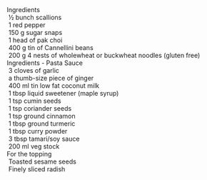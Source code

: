 <div class="cooked-recipe-ingredients">

<div class="cooked-single-ingredient cooked-heading">Ingredients</div>

<div itemprop="recipeIngredient" class="cooked-single-ingredient cooked-ingredient"><span class="cooked-ingredient-checkbox"> </span><span class="cooked-ing-name">½ bunch scallions</span></div>

<div itemprop="recipeIngredient" class="cooked-single-ingredient cooked-ingredient"><span class="cooked-ingredient-checkbox"> </span><span class="cooked-ing-name">1 red pepper</span></div>

<div itemprop="recipeIngredient" class="cooked-single-ingredient cooked-ingredient"><span class="cooked-ingredient-checkbox"> </span><span class="cooked-ing-amount" data-decimal="150">150</span> <span class="cooked-ing-measurement">g</span> <span class="cooked-ing-name">sugar snaps</span></div>

<div itemprop="recipeIngredient" class="cooked-single-ingredient cooked-ingredient"><span class="cooked-ingredient-checkbox"> </span><span class="cooked-ing-name">1 head of pak choi</span></div>

<div itemprop="recipeIngredient" class="cooked-single-ingredient cooked-ingredient"><span class="cooked-ingredient-checkbox"> </span><span class="cooked-ing-amount" data-decimal="400">400</span> <span class="cooked-ing-measurement">g</span> <span class="cooked-ing-name">tin of Cannellini beans</span></div>

<div itemprop="recipeIngredient" class="cooked-single-ingredient cooked-ingredient"><span class="cooked-ingredient-checkbox"> </span><span class="cooked-ing-amount" data-decimal="200">200</span> <span class="cooked-ing-measurement">g</span> <span class="cooked-ing-name">4 nests of wholewheat or buckwheat noodles (gluten free)</span></div>

<div class="cooked-single-ingredient cooked-heading">Ingredients - Pasta Sauce</div>

<div itemprop="recipeIngredient" class="cooked-single-ingredient cooked-ingredient"><span class="cooked-ingredient-checkbox"> </span><span class="cooked-ing-name">3 cloves of garlic</span></div>

<div itemprop="recipeIngredient" class="cooked-single-ingredient cooked-ingredient"><span class="cooked-ingredient-checkbox"> </span><span class="cooked-ing-name">a thumb-size piece of ginger</span></div>

<div itemprop="recipeIngredient" class="cooked-single-ingredient cooked-ingredient"><span class="cooked-ingredient-checkbox"> </span><span class="cooked-ing-amount" data-decimal="400">400</span> <span class="cooked-ing-measurement">ml</span> <span class="cooked-ing-name">tin low fat coconut milk</span></div>

<div itemprop="recipeIngredient" class="cooked-single-ingredient cooked-ingredient"><span class="cooked-ingredient-checkbox"> </span><span class="cooked-ing-amount" data-decimal="1">1</span> <span class="cooked-ing-measurement">tbsp</span> <span class="cooked-ing-name">liquid sweetener (maple syrup)</span></div>

<div itemprop="recipeIngredient" class="cooked-single-ingredient cooked-ingredient"><span class="cooked-ingredient-checkbox"> </span><span class="cooked-ing-amount" data-decimal="1">1</span> <span class="cooked-ing-measurement">tsp</span> <span class="cooked-ing-name">cumin seeds</span></div>

<div itemprop="recipeIngredient" class="cooked-single-ingredient cooked-ingredient"><span class="cooked-ingredient-checkbox"> </span><span class="cooked-ing-amount" data-decimal="1">1</span> <span class="cooked-ing-measurement">tsp</span> <span class="cooked-ing-name">coriander seeds</span></div>

<div itemprop="recipeIngredient" class="cooked-single-ingredient cooked-ingredient"><span class="cooked-ingredient-checkbox"> </span><span class="cooked-ing-amount" data-decimal="1">1</span> <span class="cooked-ing-measurement">tsp</span> <span class="cooked-ing-name">ground cinnamon</span></div>

<div itemprop="recipeIngredient" class="cooked-single-ingredient cooked-ingredient"><span class="cooked-ingredient-checkbox"> </span><span class="cooked-ing-amount" data-decimal="1">1</span> <span class="cooked-ing-measurement">tbsp</span> <span class="cooked-ing-name">ground turmeric</span></div>

<div itemprop="recipeIngredient" class="cooked-single-ingredient cooked-ingredient"><span class="cooked-ingredient-checkbox"> </span><span class="cooked-ing-amount" data-decimal="1">1</span> <span class="cooked-ing-measurement">tbsp</span> <span class="cooked-ing-name">curry powder</span></div>

<div itemprop="recipeIngredient" class="cooked-single-ingredient cooked-ingredient"><span class="cooked-ingredient-checkbox"> </span><span class="cooked-ing-amount" data-decimal="3">3</span> <span class="cooked-ing-measurement">tbsp</span> <span class="cooked-ing-name">tamari/soy sauce</span></div>

<div itemprop="recipeIngredient" class="cooked-single-ingredient cooked-ingredient"><span class="cooked-ingredient-checkbox"> </span><span class="cooked-ing-amount" data-decimal="200">200</span> <span class="cooked-ing-measurement">ml</span> <span class="cooked-ing-name">veg stock</span></div>

<div class="cooked-single-ingredient cooked-heading">For the topping</div>

<div itemprop="recipeIngredient" class="cooked-single-ingredient cooked-ingredient"><span class="cooked-ingredient-checkbox"> </span><span class="cooked-ing-name">Toasted sesame seeds</span></div>

<div itemprop="recipeIngredient" class="cooked-single-ingredient cooked-ingredient"><span class="cooked-ingredient-checkbox"> </span><span class="cooked-ing-name">Finely sliced radish</span></div>

</div>
